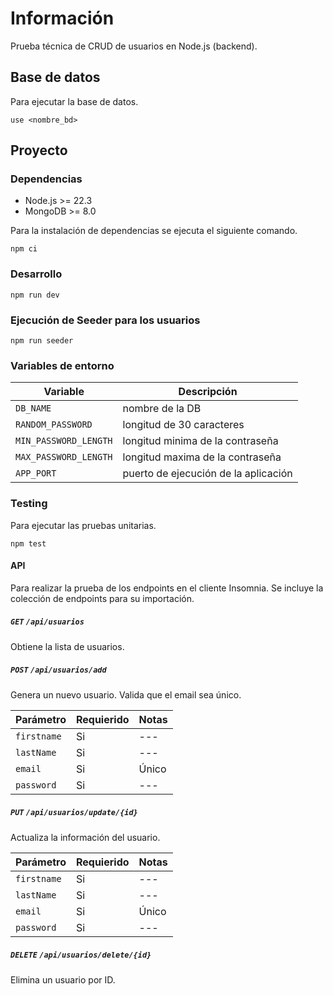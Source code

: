 # Información

Prueba técnica de CRUD de usuarios en Node.js (backend).

## Base de datos

Para ejecutar la base de datos.

```shell
use <nombre_bd>
```

## Proyecto

### Dependencias

- Node.js >= 22.3
- MongoDB >= 8.0

Para la instalación de dependencias se ejecuta el siguiente comando.

```shell
npm ci
```

### Desarrollo

```shell
npm run dev
```

### Ejecución de Seeder para los usuarios

```shell
npm run seeder
```

### Variables de entorno

| Variable              | Descripción                          |
| --------------------- | ------------------------------------ |
| `DB_NAME`             | nombre de la DB                      |
| `RANDOM_PASSWORD`     | longitud de 30 caracteres            |
| `MIN_PASSWORD_LENGTH` | longitud minima de la contraseña     |
| `MAX_PASSWORD_LENGTH` | longitud maxima de la contraseña     |
| `APP_PORT`            | puerto de ejecución de la aplicación |

### Testing

Para ejecutar las pruebas unitarias.

```shell
npm test
```

#### API

Para realizar la prueba de los endpoints en el cliente Insomnia. Se incluye la colección de endpoints para su importación.

##### `GET` `/api/usuarios`

Obtiene la lista de usuarios.

##### `POST` `/api/usuarios/add`

Genera un nuevo usuario. Valida que el email sea único.

| Parámetro   | Requierido | Notas |
| ----------- | ---------- | ----- |
| `firstname` | Si         | ---   |
| `lastName`  | Si         | ---   |
| `email`     | Si         | Único |
| `password`  | Si         | ---   |

##### `PUT` `/api/usuarios/update/{id}`

Actualiza la información del usuario.

| Parámetro   | Requierido | Notas |
| ----------- | ---------- | ----- |
| `firstname` | Si         | ---   |
| `lastName`  | Si         | ---   |
| `email`     | Si         | Único |
| `password`  | Si         | ---   |

##### `DELETE` `/api/usuarios/delete/{id}`

Elimina un usuario por ID.
